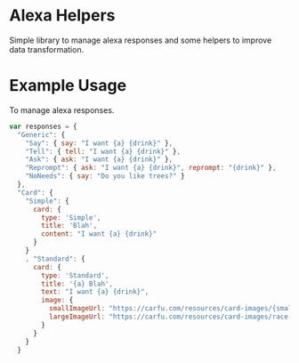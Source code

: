 # Alexa Helpers

Simple library to manage alexa responses and some helpers to improve data transformation.

# Example Usage

To manage alexa responses.

```javascript
var responses = {
  "Generic": {
    "Say": { say: "I want {a} {drink}" },
    "Tell": { tell: "I want {a} {drink}" },
    "Ask": { ask: "I want {a} {drink}" },
    "Reprompt": { ask: "I want {a} {drink}", reprompt: "{drink}" },
    "NoNeeds": { say: "Do you like trees?" }
  },
  "Card": {
    "Simple": {
      card: {
        type: 'Simple',
        title: 'Blah',
        content: "I want {a} {drink}"
      }
    }
    , "Standard": {
      card: {
        type: 'Standard',
        title: '{a} Blah',
        text: "I want {a} {drink}",
        image: {
          smallImageUrl: "https://carfu.com/resources/card-images/{small_image}.png",
          largeImageUrl: "https://carfu.com/resources/card-images/race-car-large.png"
        }
      }
    }
  }

```